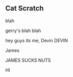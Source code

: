 ## Cat Scratch

blah

gerry's blah blah

hey guys its me, Devin
DEVIN

James

JAMES SUCKS NUTS





HI
